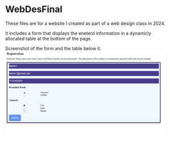 # WebDesFinal 

These files are for a website I created as part of a web design class in 2024. 

It includes a form that displays the eneterd information in a dynamicly allocated table at the bottom of the page. 

Screenshot of the form and the table below it.  
![Screenshot 1](Screenshots/WebDesNoTable.png)
 
